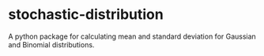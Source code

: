 # stochastic-distribution

A python package for calculating mean and standard deviation
for Gaussian and Binomial distributions.